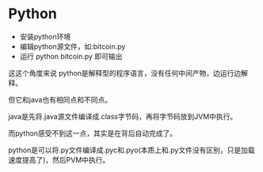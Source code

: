 # Python
* 安装python环境
* 编辑python源文件，如:bitcoin.py
* 运行  python bitcoin.py  即可输出

这这个角度来说 python是解释型的程序语言，没有任何中间产物，边运行边解释。

但它和java也有相同点和不同点。

java是先将.java源文件编译成.class字节码，再将字节码放到JVM中执行。

而python感受不到这一点，其实是在背后自动完成了。

python是可以将.py文件编译成.pyc和.pyo(本质上和.py文件没有区别，只是加载速度提高了)，然后PVM中执行。


